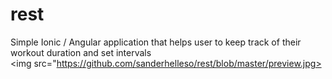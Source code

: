 # rest

Simple Ionic / Angular application that helps user to keep track of their workout duration and set intervals
<br>
<img src="https://github.com/sanderhelleso/rest/blob/master/preview.jpg>

